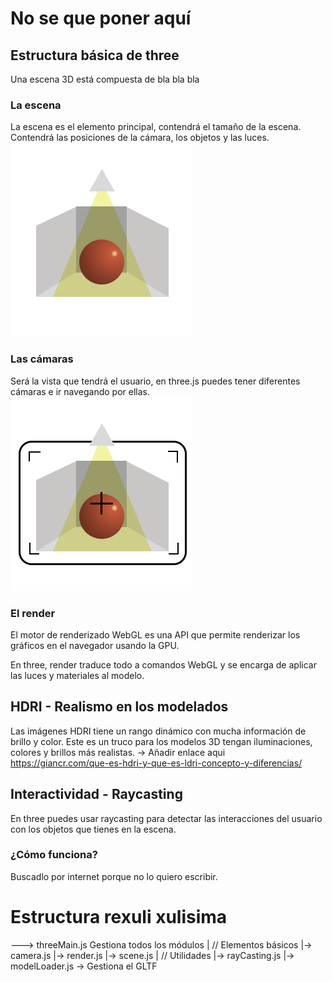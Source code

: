 # No se que poner aquí

## Estructura básica de three

Una escena 3D está compuesta de bla bla bla

### La escena

La escena es el elemento principal, contendrá el tamaño de la escena.
Contendrá las posiciones de la cámara, los objetos y las luces.
![Ejemplo escene](public/render.png)

### Las cámaras

Será la vista que tendrá el usuario, en three.js puedes tener diferentes cámaras e ir navegando por ellas.
![Ejemplo camera](public/camera.png)

### El render

El motor de renderizado WebGL es una API que permite renderizar los gráficos en el navegador usando la GPU.

En three, render traduce todo a comandos WebGL y se encarga de aplicar las luces y materiales al modelo.

## HDRI - Realismo en los modelados

Las imágenes HDRI tiene un rango dinámico con mucha información de brillo y color.
Este es un truco para los modelos 3D tengan iluminaciones, colores y brillos más realistas.
-> Añadir enlace aqui
https://giancr.com/que-es-hdri-y-que-es-ldri-concepto-y-diferencias/

## Interactividad - Raycasting

En three puedes usar raycasting para detectar las interacciones del usuario con los objetos que tienes en la escena.

### ¿Cómo funciona?

Buscadlo por internet porque no lo quiero escribir.

# Estructura rexuli xulisima

---> threeMain.js Gestiona todos los módulos
| // Elementos básicos
|-> camera.js
|-> render.js
|-> scene.js
| // Utilidades
|-> rayCasting.js
|-> modelLoader.js -> Gestiona el GLTF
